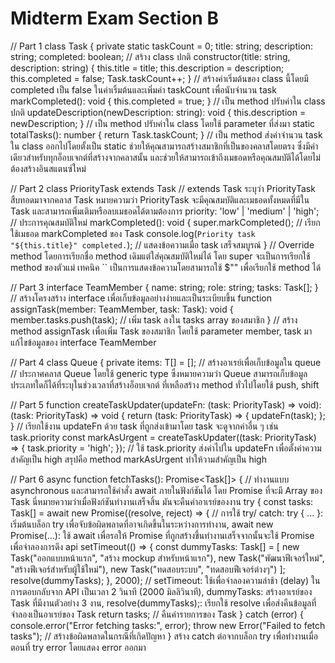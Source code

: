 # Midterm Exam Section B

// Part 1
class Task {
    private static taskCount = 0;
    title: string;
    description: string;
    completed: boolean;
// สร้าง class ปกติ
constructor(title: string, description: string) {
    this.title = title;
    this.description = description;
    this.completed = false;
    Task.taskCount++;
}
// สร้างค่าเริ่มต้นของ class นี้โดยมี completed เป็น false ในค่าเริ้มต้นและเพิ่มค่า taskCount เพื่อนับจำนวน task
markCompleted(): void {
    this.completed = true;
}
// เป็น method ปรับค่าใน class ปกติ
updateDescription(newDescription: string): void {
    this.description = newDescription;
}
// เป็น method ปรับค่าใน class โดยใช้ parameter ที่ส่งมา
static totalTasks(): number {
    return Task.taskCount;
}
// เป็น method ส่งค่าจำนวน task ใน class ออกไปโดยตั้งเป็น static ช่วยให้คุณสามารถสร้างสมาชิกที่เป็นของคลาสโดยตรง ซึ่งมีค่าเดียวสำหรับทุกอ็อบเจกต์ที่สร้างจากคลาสนั้น และช่วยให้สามารถเข้าถึงเมธอดหรือคุณสมบัติได้โดยไม่ต้องสร้างอินสแตนซ์ใหม่


// Part 2
class PriorityTask extends Task
// extends Task ระบุว่า PriorityTask สืบทอดมาจากคลาส Task หมายความว่า PriorityTask จะมีคุณสมบัติและเมธอดทั้งหมดที่มีใน Task และสามารถเพิ่มเติมหรือลบเมธอดได้ตามต้องการ
priority: 'low' | 'medium' | 'high';
// ประการคุณสมบัติใหม่
markCompleted(): void {
    super.markCompleted(); // เรียกใช้เมธอด markCompleted ของ Task
    console.log(`Priority task "${this.title}" completed.`); // แสดงข้อความเมื่อ task เสร็จสมบูรณ์
}
// Override method โดยการเรียกชื่อ method เดิมแต่ใส่คุณสมบัติใหม่ได้ โดย super จะเป็นการเรียกใช้ method ของตัวแม่ เทคนิค `` เป็นการแสดงข้อความโดยสามารถใช้ $"" เพื่อเรียกใช้ method ได้


// Part 3
interface TeamMember {
    name: string;
    role: string;
    tasks: Task[];
}
// สร้างโครงสร้าง interface เพื่อเก็บข้อมูลอย่างง่ายและเป็นระเบียบขึ้น
function assignTask(member: TeamMember, task: Task): void {
    member.tasks.push(task); // เพิ่ม task ลงใน tasks array ของสมาชิก
}
// สร้าง method assignTask เพื่อเพิ่ม Task ของสมาชิก โดยใช้ parameter member, task มาแก้ไขข้อมูลของ interface TeamMember


// Part 4
class Queue<T> {
    private items: T[] = []; // สร้างอาเรย์เพื่อเก็บข้อมูลใน queue
// ประกาศคลาส Queue โดยใช้ generic type <T> ซึ่งหมายความว่า Queue สามารถเก็บข้อมูลประเภทใดก็ได้ที่ระบุในช่วงเวลาที่สร้างอ็อบเจกต์ ที่เหลือสร้าง method ทั่วไปโดยใช้ push, shift


// Part 5
function createTaskUpdater(updateFn: (task: PriorityTask) => void): (task: PriorityTask) => void {
    return (task: PriorityTask) => {
        updateFn(task);
    };
}
// เรียกใช้งาน updateFn ด้วย task ที่ถูกส่งเข้ามาโดย task จะดูจากค่าอื่น ๆ เช่น task.priority
const markAsUrgent = createTaskUpdater((task: PriorityTask) => {
    task.priority = 'high';
});
// ใช้ task.priority ส่งค่าไปใน updateFn เพื่อตั้งค่าความสำคัญเป็น high สรุปคือ method markAsUrgent ทำให้วามสำคัญเป็น high


// Part 6
async function fetchTasks(): Promise<Task[]> {
// ทำงานแบบ asynchronous และสามารถใช้คำสั่ง await ภายในฟังก์ชันได้ โดย Promise ที่จะมี Array ของ Task นี่หมายความว่าเมื่อฟังก์ชันทำงานเสร็จสิ้น มันจะคืนค่าอาเรย์ของงาน
try {
    const tasks: Task[] = await new Promise((resolve, reject) => {
// การใช้ try/ catch: try { ... }: เริ่มต้นบล็อก try เพื่อจับข้อผิดพลาดที่อาจเกิดขึ้นในระหว่างการทำงาน, await new Promise(...): ใช้ await เพื่อรอให้ Promise ที่ถูกสร้างขึ้นทำงานเสร็จจากนั้นจะใช้ Promise เพื่อจำลองการดึง api
setTimeout(() => {
    const dummyTasks: Task[] = [
        new Task("ออกแบบหน้าแรก", "สร้าง mockup สำหรับหน้าแรก"),
        new Task("พัฒนาฟีเจอร์ใหม่", "สร้างฟีเจอร์สำหรับผู้ใช้ใหม่"),
        new Task("ทดสอบระบบ", "ทดสอบฟีเจอร์ต่างๆ")
    ];
    resolve(dummyTasks);
}, 2000);
// setTimeout: ใช้เพื่อจำลองความล่าช้า (delay) ในการตอบกลับจาก API เป็นเวลา 2 วินาที (2000 มิลลิวินาที), dummyTasks: สร้างอาเรย์ของ Task ที่มีงานตัวอย่าง 3 งาน, resolve(dummyTasks);: เรียกใช้ resolve เพื่อส่งคืนข้อมูลที่จำลองเป็นอาเรย์ของ Task
return tasks; 
// คืนค่ารายการของ Task
} catch (error) {
    console.error("Error fetching tasks:", error);
    throw new Error("Failed to fetch tasks"); // สร้างข้อผิดพลาดในกรณีที่เกิดปัญหา
}
สร้าง catch ต่อจากบล็อก try เพื่อทำงานเมื่อตอนที่ try error โดยแสดง error ออกมา





